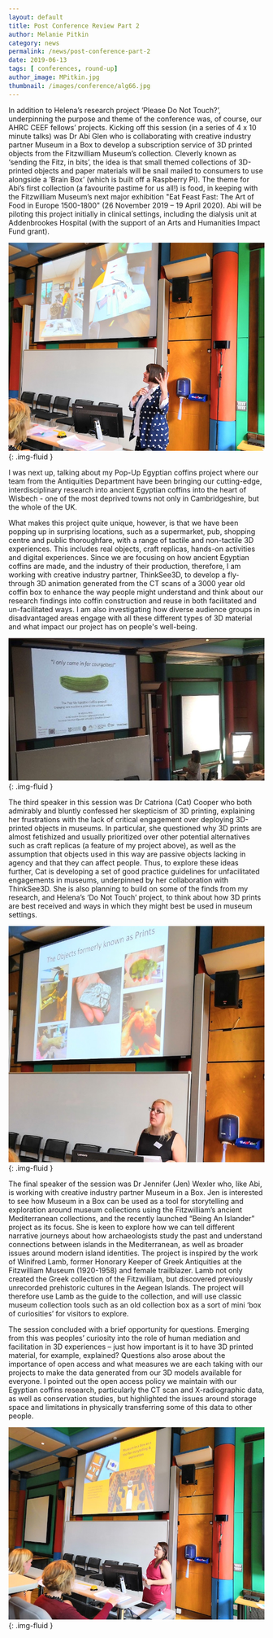 ```yaml
---
layout: default
title: Post Conference Review Part 2
author: Melanie Pitkin
category: news
permalink: /news/post-conference-part-2
date: 2019-06-13
tags: [ conferences, round-up]
author_image: MPitkin.jpg
thumbnail: /images/conference/alg66.jpg
---
```


In addition to Helena’s research project ‘Please Do Not Touch?’, underpinning the purpose and theme of the conference was, of course, our AHRC CEEF fellows’ projects. Kicking off this session (in a series of 4 x 10 minute talks) was Dr Abi Glen who is collaborating with creative industry partner Museum in a Box to develop a subscription service of 3D printed objects from the Fitzwilliam Museum’s collection. Cleverly known as ‘sending the Fitz, in bits’, the idea is that small themed collections of 3D-printed objects and paper materials will be snail mailed to consumers to use alongside a ‘Brain Box’ (which is built off a Raspberry Pi). The theme for Abi’s first collection (a favourite pastime for us all!) is food, in keeping with the Fitzwilliam Museum’s next major exhibition "Eat Feast Fast: The Art of Food in Europe 1500-1800" (26 November 2019 – 19 April 2020). Abi will be piloting this project initially in clinical settings, including the dialysis unit at Addenbrookes Hospital (with the support of an Arts and Humanities Impact Fund grant).

![Abi L Glen Presenting](/images/conference/alg66.jpg){: .img-fluid }

I was next up, talking about my Pop-Up Egyptian coffins project where our team from the Antiquities Department have been bringing our cutting-edge, interdisciplinary research into ancient Egyptian coffins into the heart of Wisbech - one of the most deprived towns not only in Cambridgeshire, but the whole of the UK.

What makes this project quite unique, however, is that we have been popping up in surprising locations, such as a supermarket, pub, shopping centre and public thoroughfare, with a range of tactile and non-tactile 3D experiences. This includes real objects, craft replicas, hands-on activities and digital experiences. Since we are focusing on how ancient Egyptian coffins are made, and the industry of their production, therefore, I am working with creative industry partner, ThinkSee3D, to develop a fly-through 3D animation generated from the CT scans of a 3000 year old coffin box to enhance the way people might understand and think about our research findings into coffin construction and reuse in both facilitated and un-facilitated ways. I am also investigating how diverse audience groups in disadvantaged areas engage with all these different types of 3D material and what impact our project has on people's well-being.

![Melanie Pitkin presenting](/images/conference/courgette.jpg){: .img-fluid }

The third speaker in this session was Dr Catriona (Cat) Cooper who both admirably and bluntly confessed her skepticism of 3D printing, explaining her frustrations with the lack of critical engagement over deploying 3D-printed objects in museums. In particular, she questioned why 3D prints are almost fetishized and usually prioritized over other potential alternatives such as craft replicas (a feature of my project above), as well as the assumption that objects used in this way are passive objects lacking in agency and that they can affect people. Thus, to explore these ideas further, Cat is developing a set of good practice guidelines for unfacilitated engagements in museums, underpinned by her collaboration with ThinkSee3D. She is also planning to build on some of the finds from my research, and Helena’s ‘Do Not Touch’ project, to think about how 3D prints are best received and ways in which they might best be used in museum settings.

![Catriona Cooper Presenting](/images/conference/cat.jpg){: .img-fluid }

The final speaker of the session was Dr Jennifer (Jen) Wexler who, like Abi, is working with creative industry partner Museum in a Box. Jen is interested to see how Museum in a Box can be used as a tool for storytelling and exploration around museum collections using the Fitzwilliam’s ancient Mediterranean collections, and the recently launched “Being An Islander” project as its focus. She is keen to explore how we can tell different narrative journeys about how archaeologists study the past and understand connections between islands in the Mediterranean, as well as broader issues around modern island identities. The project is inspired by the work of Winifred Lamb, former Honorary Keeper of Greek Antiquities at the Fitzwilliam Museum (1920-1958) and female trailblazer. Lamb not only created the Greek collection of the Fitzwilliam, but discovered previously unrecorded prehistoric cultures in the Aegean Islands. The project will therefore use Lamb as the guide to the collection, and will use classic museum collection tools such as an old collection box as a sort of mini ‘box of curiosities’ for visitors to explore.

The session concluded with a brief opportunity for questions. Emerging from this was peoples’ curiosity into the role of human mediation and facilitation in 3D experiences – just how important is it to have 3D printed material, for example, explained? Questions also arose about the importance of open access and what measures we are each taking with our projects to make the data generated from our 3D models available for everyone. I pointed out the open access policy we maintain with our Egyptian coffins research, particularly the CT scan and X-radiographic data, as well as conservation studies, but highlighted the issues around storage space and limitations in physically transferring some of this data to other people.

![Jennifer Wexler Presenting](/images/conference/jwex.jpg){: .img-fluid }

